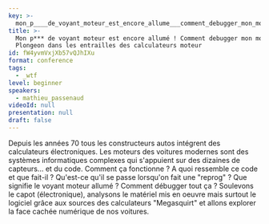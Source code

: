 ```yaml
---
key: >-
  mon_p____de_voyant_moteur_est_encore_allume___comment_debugger_mon_moteur___plongeon_dans_les_entrailles_des_calculateurs_moteur
title: >-
  Mon p*** de voyant moteur est encore allumé ! Comment debugger mon moteur ?
  Plongeon dans les entrailles des calculateurs moteur
id: fW4yvmVxjXb57vQJhIXu
format: conference
tags:
  - _wtf
level: beginner
speakers:
  - mathieu_passenaud
videoId: null
presentation: null
draft: false
---
```

Depuis les années 70 tous les constructeurs autos intégrent des calculateurs électroniques.
Les moteurs des voitures modernes sont des systèmes informatiques complexes qui s'appuient sur des dizaines de capteurs... et du code. 
Comment ça fonctionne ? A quoi ressemble ce code et que fait-il ?
Qu'est-ce qu'il se passe lorsqu'on fait une "reprog" ? 
Que signifie le voyant moteur allumé ? Comment débugger tout ça ?
Soulevons le capot (électronique), analysons le matériel mis en oeuvre mais surtout le logiciel grâce aux sources des calculateurs "Megasquirt" et allons explorer la face cachée numérique de nos voitures.